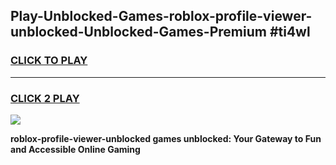 
## Play-Unblocked-Games-roblox-profile-viewer-unblocked-Unblocked-Games-Premium #ti4wl
<h3>
<a href="https://premium.freeplayer.one?title=roblox-profile-viewer-unblocked&ref=12M">CLICK TO PLAY</a></h3>
<hr>

<h3>
<a href="https://premium.freeplayer.one?title=roblox-profile-viewer-unblocked&ref=12M">CLICK 2 PLAY</a>
  
</h3>

<a href="https://premium.freeplayer.one?title=roblox-profile-viewer-unblocked&ref=12M"><img src="https://clearcache.store/games.png"></a>


**roblox-profile-viewer-unblocked games unblocked: Your Gateway to Fun and Accessible Online Gaming**
